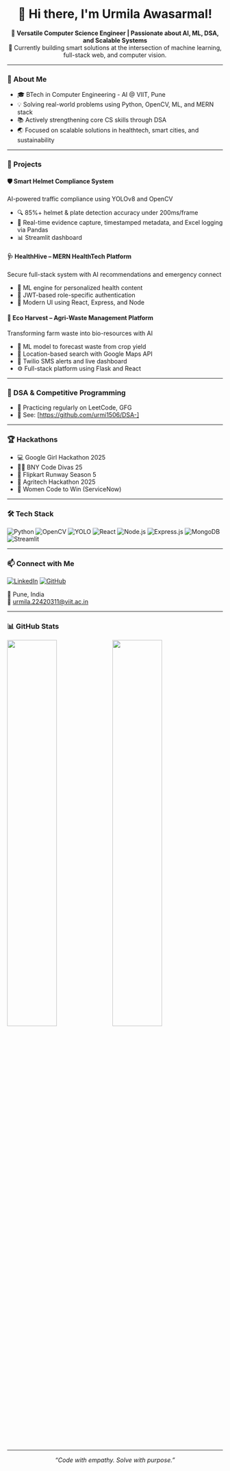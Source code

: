 <h1 align="center">👋 Hi there, I'm Urmila Awasarmal!</h1>

<p align="center">
  🚀 <strong>Versatile Computer Science Engineer | Passionate about AI, ML, DSA, and Scalable Systems</strong><br>
  🔭 Currently building smart solutions at the intersection of machine learning, full-stack web, and computer vision.
</p>

---

### 🧠 About Me

- 🎓 BTech in Computer Engineering - AI @ VIIT, Pune 
- 💡 Solving real-world problems using Python, OpenCV, ML, and MERN stack
- 📚 Actively strengthening core CS skills through DSA 
- 🌏 Focused on scalable solutions in healthtech, smart cities, and sustainability

---

### 💼 Projects

#### 🛡️ Smart Helmet Compliance System
AI-powered traffic compliance using YOLOv8 and OpenCV  
- 🔍 85%+ helmet & plate detection accuracy under 200ms/frame  
- 📸 Real-time evidence capture, timestamped metadata, and Excel logging via Pandas 
- 📊 Streamlit dashboard 

#### 🩺 HealthHive – MERN HealthTech Platform
Secure full-stack system with AI recommendations and emergency connect  
- 🧬 ML engine for personalized health content  
- 🔐 JWT-based role-specific authentication  
- 🎨 Modern UI using React, Express, and Node

#### 🌱 Eco Harvest – Agri-Waste Management Platform
Transforming farm waste into bio-resources with AI  
- 🌾 ML model to forecast waste from crop yield  
- 🧭 Location-based search with Google Maps API  
- 💬 Twilio SMS alerts and live dashboard  
- ⚙️ Full-stack platform using Flask and React

---

### 📘 DSA & Competitive Programming

- 🧠 Practicing regularly on LeetCode, GFG
- 📁 See: [https://github.com/urmi1506/DSA-]

---

### 🏆 Hackathons 

- 💻 Google Girl Hackathon 2025  
- 👩‍💻 BNY Code Divas 25 
- 🚀 Flipkart Runway Season 5  
- 🌾 Agritech Hackathon 2025  
- 🔧 Women Code to Win (ServiceNow)  

---

### 🛠 Tech Stack

![Python](https://img.shields.io/badge/Python-3776AB?style=flat-square&logo=python&logoColor=white)
![OpenCV](https://img.shields.io/badge/OpenCV-5C3EE8?style=flat-square&logo=opencv&logoColor=white)
![YOLO](https://img.shields.io/badge/YOLOv8-FF4088?style=flat-square)
![React](https://img.shields.io/badge/React-61DAFB?style=flat-square&logo=react&logoColor=black)
![Node.js](https://img.shields.io/badge/Node.js-339933?style=flat-square&logo=node.js&logoColor=white)
![Express.js](https://img.shields.io/badge/Express.js-000000?style=flat-square&logo=express&logoColor=white)
![MongoDB](https://img.shields.io/badge/MongoDB-47A248?style=flat-square&logo=mongodb&logoColor=white)
![Streamlit](https://img.shields.io/badge/Streamlit-FF4B4B?style=flat-square&logo=streamlit&logoColor=white)

---

### 📫 Connect with Me

[![LinkedIn](https://img.shields.io/badge/LinkedIn-0077B5?style=flat-square&logo=linkedin&logoColor=white)](https://www.linkedin.com/in/urmila-awasarmal-8ba1301a1)
[![GitHub](https://img.shields.io/badge/GitHub-181717?style=flat-square&logo=github&logoColor=white)](https://github.com/urmi1506)

📍 Pune, India  
📧 urmila.22420311@viit.ac.in

---

### 📊 GitHub Stats

<p align="left">
  <img src="https://github-readme-stats.vercel.app/api?username=urmi1506&show_icons=true&theme=tokyonight" width="48%"/>
  <img src="https://github-readme-streak-stats.herokuapp.com/?user=urmi1506&theme=tokyonight" width="48%"/>
</p>

---

<p align="center"><em>“Code with empathy. Solve with purpose.”</em></p>
